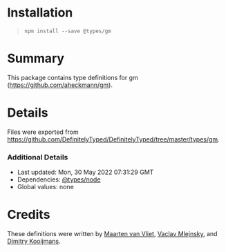 # Installation
> `npm install --save @types/gm`

# Summary
This package contains type definitions for gm (https://github.com/aheckmann/gm).

# Details
Files were exported from https://github.com/DefinitelyTyped/DefinitelyTyped/tree/master/types/gm.

### Additional Details
 * Last updated: Mon, 30 May 2022 07:31:29 GMT
 * Dependencies: [@types/node](https://npmjs.com/package/@types/node)
 * Global values: none

# Credits
These definitions were written by [Maarten van Vliet](https://github.com/maartenvanvliet), [Vaclav Mlejnsky](https://github.com/mlejva), and [Dimitry Kooijmans](https://github.com/mrcageman).
